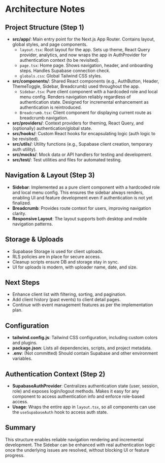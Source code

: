 # Architecture Notes

## Project Structure (Step 1)

- **src/app/**: Main entry point for the Next.js App Router. Contains layout, global styles, and page components.
  - `layout.tsx`: Root layout for the app. Sets up theme, React Query provider, analytics, and now wraps the app in AuthProvider for authentication context (to be revisited).
  - `page.tsx`: Home page. Shows navigation, header, and onboarding steps. Handles Supabase connection check.
  - `globals.css`: Global Tailwind CSS styles.
- **src/components/**: Shared React components (e.g., AuthButton, Header, ThemeToggle, Sidebar, Breadcrumb) used throughout the app.
  - `Sidebar.tsx`: Pure client component with a hardcoded role and local menu config. Renders navigation reliably regardless of authentication state. Designed for incremental enhancement as authentication is reintroduced.
  - `Breadcrumb.tsx`: Client component for displaying current route as breadcrumb navigation.
- **src/providers/**: Context providers for theming, React Query, and (optionally) authentication/global state.
- **src/hooks/**: Custom React hooks for encapsulating logic (auth logic to be revisited).
- **src/utils/**: Utility functions (e.g., Supabase client creation, temporary auth utility).
- **src/mocks/**: Mock data or API handlers for testing and development.
- **src/test/**: Test utilities and files for automated testing.

## Navigation & Layout (Step 3)
- **Sidebar**: Implemented as a pure client component with a hardcoded role and local menu config. This ensures the sidebar always renders, enabling UI and feature development even if authentication is not yet finalized.
- **Breadcrumb**: Provides route context for users, improving navigation clarity.
- **Responsive Layout**: The layout supports both desktop and mobile navigation patterns.

## Storage & Uploads
- Supabase Storage is used for client uploads.
- RLS policies are in place for secure access.
- Cleanup scripts ensure DB and storage stay in sync.
- UI for uploads is modern, with uploader name, date, and size.

## Next Steps
- Enhance client list with filtering, sorting, and pagination.
- Add client history (past events) to client detail pages.
- Continue with event management features as per the implementation plan.

## Configuration
- **tailwind.config.js**: Tailwind CSS configuration, including custom colors and plugins.
- **package.json**: Lists all dependencies, scripts, and project metadata.
- **.env**: (Not committed) Should contain Supabase and other environment variables.

## Authentication Context (Step 2)
- **SupabaseAuthProvider**: Centralizes authentication state (user, session, role) and exposes login/logout methods. Makes it easy for any component to access authentication info and enforce role-based access.
- **Usage**: Wraps the entire app in `layout.tsx`, so all components can use the `useSupabaseAuth` hook to access auth state.

## Summary
This structure enables reliable navigation rendering and incremental development. The Sidebar can be enhanced with real authentication logic once the underlying issues are resolved, without blocking UI or feature progress.
